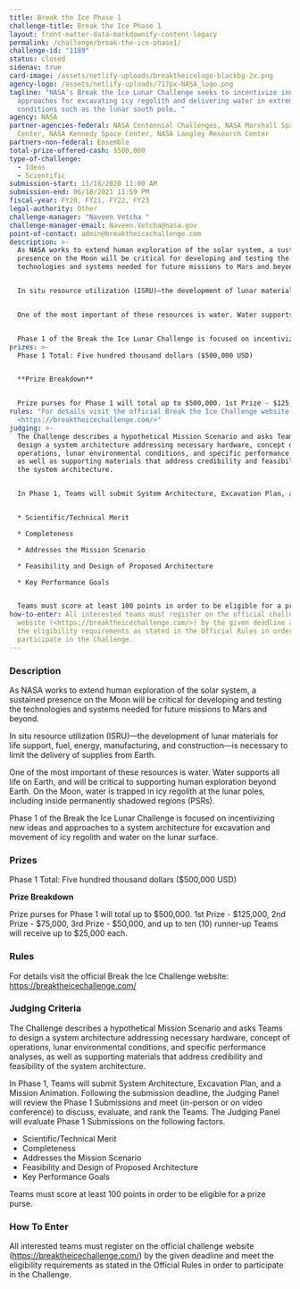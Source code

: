 ```yaml
---
title: Break the Ice Phase 1
challenge-title: Break the Ice Phase 1
layout: front-matter-data-markdownify-content-legacy
permalink: /challenge/break-the-ice-phase1/
challenge-id: "1189"
status: closed
sidenav: true
card-image: /assets/netlify-uploads/breaktheicelogo-blackbg-2x.png
agency-logo: /assets/netlify-uploads/717px-NASA_logo.png
tagline: "NASA’s Break the Ice Lunar Challenge seeks to incentivize innovative
  approaches for excavating icy regolith and delivering water in extreme lunar
  conditions such as the lunar south pole. "
agency: NASA
partner-agencies-federal: NASA Centennial Challenges, NASA Marshall Space Flight
  Center, NASA Kennedy Space Center, NASA Langley Research Center
partners-non-federal: Ensemble
total-prize-offered-cash: $500,000
type-of-challenge:
  - Ideas
  - Scientific
submission-start: 11/18/2020 11:00 AM
submission-end: 06/18/2021 11:59 PM
fiscal-year: FY20, FY21, FY22, FY23
legal-authority: Other
challenge-manager: "Naveen Vetcha "
challenge-manager-email: Naveen.Vetcha@nasa.gov
point-of-contact: admin@breaktheicechallenge.com
description: >-
  As NASA works to extend human exploration of the solar system, a sustained
  presence on the Moon will be critical for developing and testing the
  technologies and systems needed for future missions to Mars and beyond. 


  In situ resource utilization (ISRU)—the development of lunar materials for life support, fuel, energy, manufacturing, and construction—is necessary to limit the delivery of supplies from Earth. 


  One of the most important of these resources is water. Water supports all life on Earth, and will be critical to supporting human exploration beyond Earth. On the Moon, water is trapped in icy regolith at the lunar poles, including inside permanently shadowed regions (PSRs). 


  Phase 1 of the Break the Ice Lunar Challenge is focused on incentivizing new ideas and approaches to a system architecture for excavation and movement of icy regolith and water on the lunar surface.
prizes: >-
  Phase 1 Total: Five hundred thousand dollars ($500,000 USD)


  **Prize Breakdown**


  Prize purses for Phase 1 will total up to $500,000. 1st Prize - $125,000, 2nd Prize - $75,000, 3rd Prize - $50,000, and up to ten (10) runner-up Teams will receive up to $25,000 each.
rules: "For details visit the official Break the Ice Challenge website:
  <https://breaktheicechallenge.com/>"
judging: >-
  The Challenge describes a hypothetical Mission Scenario and asks Teams to
  design a system architecture addressing necessary hardware, concept of
  operations, lunar environmental conditions, and specific performance analyses,
  as well as supporting materials that address credibility and feasibility of
  the system architecture.


  In Phase 1, Teams will submit System Architecture, Excavation Plan, and a Mission Animation.  Following the submission deadline, the Judging Panel will review the Phase 1 Submissions and meet (in-person or on video conference) to discuss, evaluate, and rank the Teams. The Judging Panel will evaluate Phase 1 Submissions on the following factors. 


  * Scientific/Technical Merit

  * Completeness

  * Addresses the Mission Scenario

  * Feasibility and Design of Proposed Architecture

  * Key Performance Goals


  Teams must score at least 100 points in order to be eligible for a prize purse.
how-to-enter: All interested teams must register on the official challenge
  website (<https://breaktheicechallenge.com/>) by the given deadline and meet
  the eligibility requirements as stated in the Official Rules in order to
  participate in the Challenge.
---
```

### Description

As NASA works to extend human exploration of the solar system, a sustained presence on the Moon will be critical for developing and testing the technologies and systems needed for future missions to Mars and beyond. 

In situ resource utilization (ISRU)—the development of lunar materials for life support, fuel, energy, manufacturing, and construction—is necessary to limit the delivery of supplies from Earth. 

One of the most important of these resources is water. Water supports all life on Earth, and will be critical to supporting human exploration beyond Earth. On the Moon, water is trapped in icy regolith at the lunar poles, including inside permanently shadowed regions (PSRs). 

Phase 1 of the Break the Ice Lunar Challenge is focused on incentivizing new ideas and approaches to a system architecture for excavation and movement of icy regolith and water on the lunar surface.

### Prizes

Phase 1 Total: Five hundred thousand dollars ($500,000 USD)

**Prize Breakdown**

Prize purses for Phase 1 will total up to $500,000. 1st Prize - $125,000, 2nd Prize - $75,000, 3rd Prize - $50,000, and up to ten (10) runner-up Teams will receive up to $25,000 each. 

### Rules

For details visit the official Break the Ice Challenge website: <https://breaktheicechallenge.com/>

### Judging Criteria

The Challenge describes a hypothetical Mission Scenario and asks Teams to design a system architecture addressing necessary hardware, concept of operations, lunar environmental conditions, and specific performance analyses, as well as supporting materials that address credibility and feasibility of the system architecture.

In Phase 1, Teams will submit System Architecture, Excavation Plan, and a Mission Animation.  Following the submission deadline, the Judging Panel will review the Phase 1 Submissions and meet (in-person or on video conference) to discuss, evaluate, and rank the Teams. The Judging Panel will evaluate Phase 1 Submissions on the following factors. 

* Scientific/Technical Merit
* Completeness
* Addresses the Mission Scenario
* Feasibility and Design of Proposed Architecture
* Key Performance Goals

Teams must score at least 100 points in order to be eligible for a prize purse.

### How To Enter

All interested teams must register on the official challenge website (<https://breaktheicechallenge.com/>) by the given deadline and meet the eligibility requirements as stated in the Official Rules in order to participate in the Challenge.